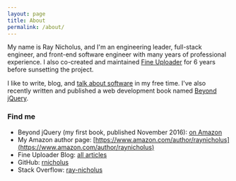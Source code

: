 ```yaml
---
layout: page
title: About
permalink: /about/
---
```


My name is Ray Nicholus, and I'm an engineering leader, full-stack engineer, and front-end software engineer with many years of professional experience. I also co-created and maintained [Fine Uploader](http://fineuploader.com/) for 6 years before sunsetting the project.

I like to write, blog, and [talk about software](http://slides.com/raynicholus) in my free time. I've also recently written and published a web development book named [Beyond jQuery](https://amzn.com/1484222342).

### Find me
- Beyond jQuery (my first book, published November 2016): [on Amazon](https://amzn.com/1484222342)   
- My Amazon author page: [https://www.amazon.com/author/raynicholus](https://www.amazon.com/author/raynicholus)
- Fine Uploader Blog: [all articles](http://blog.fineuploader.com/)  
- GitHub: [rnicholus](https://github.com/rnicholus)  
- Stack Overflow: [ray-nicholus](http://stackoverflow.com/users/486979/ray-nicholus)
